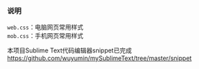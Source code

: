 ### 说明  
`web.css`：电脑网页常用样式  
`mob.css`：手机网页常用样式  
  
本项目Sublime Text代码编辑器snippet已完成 https://github.com/wuyumin/mySublimeText/tree/master/snippet  
